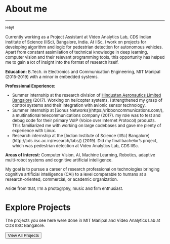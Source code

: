 # About me
---
<p align="justify">
<font size="-1">Hey!<br>
<p>Currently working as a Project Assistant at Video Analytics Lab, CDS Indian Institute of Science (IISc), Bangalore, India. At IISc, I work on projects for developing algorithm and logic for pedestrian detection for autonomous vehicles. Apart from constant assimilation of technical knowledge in deep learning, computer vision and their relevant programming tools, this opportunity has helped me to gain a lot of insight into the format of research itself. </p>

<p><b>Education:</b> B.Tech. in Electronics and Communication Engineering, MIT Manipal (2015-2019) with a minor in embedded systems.</p>

<p><b>Professional Experience:</b></p>
<ul>
  <li>Summer internship at the research division of <a href="https://hal-india.co.in/">Hindustan Aeronautics Limited Bangalore</a> (2017). Working on helicopter systems, I strengthened my grasp of control systems and their integration with avionic sensor technology. </li>
  <li>Summer internship at [Sonus Networks](https://ribboncommunications.com/), a multinational telecommunications company (2017). my role was to test and debug code for their primary VoIP (Voice over Internet Protocol) products. This familiarized me with working on large codebases and gave me plenty of experience with Linux.</li>
  <li>Research internship at the [Indian Institute of Science (IISc) Bangalore](http://cds.iisc.ac.in/research/labs/) (2019). Did my final bachelor’s project, which was pedestrian detection at Video Analytics Lab, CDS IISc. </li>
</ul>
<p><b>Areas of Interest:</b> Computer Vision, AI, Machine Learning, Robotics, adaptive multi-robot systems and cognitive artificial intelligence.</p> 

<p>My goal is to pursue a career of research professional on technologies bringing cognitive artificial intelligence (CAI) to a level comparable to humans at a research-oriented, commercial, or academic organization.</p>

<p>Aside from that, I'm a photogrphy, music and film enthusiast.</p>

<div class="section explore-projects">
    <div class="Grid container">
        <div class="Grid-cell left-text u-size5of12 u-after1of12">
            <h1 class="small-title mega-margin">Explore Projects</h1>
            <p class="mega-margin">The projects you see here were done in MIT Manipal and Video Analytics Lab at CDS IISC Bangalore.</p>
            <button onclick="location.href='projects.html'" type="button" class="Button Button--large">View All Projects</button>
        </div>
        <div class="Grid-cell explore-projects-blank"></div>
    </div>
</div>
